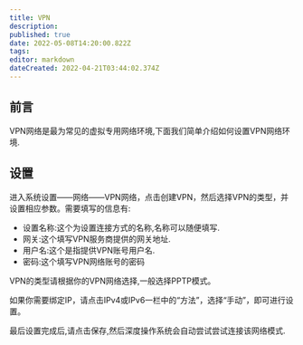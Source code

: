 ```yaml
---
title: VPN
description: 
published: true
date: 2022-05-08T14:20:00.822Z
tags: 
editor: markdown
dateCreated: 2022-04-21T03:44:02.374Z
---
```


## 前言

VPN网络是最为常见的虚拟专用网络环境,下面我们简单介绍如何设置VPN网络环境.

## 设置

进入系统设置——网络——VPN网络，点击创建VPN，然后选择VPN的类型，并设置相应参数。需要填写的信息有:

- 设置名称:这个为设置连接方式的名称,名称可以随便填写.
- 网关:这个填写VPN服务商提供的网关地址.
- 用户名:这个是指提供VPN账号用户名.
- 密码:这个填写VPN网络账号的密码

VPN的类型请根据你的VPN网络选择,一般选择PPTP模式。

如果你需要绑定IP，请点击IPv4或IPv6一栏中的“方法”，选择“手动”，即可进行设置。

最后设置完成后,请点击保存,然后深度操作系统会自动尝试尝试连接该网络模式.